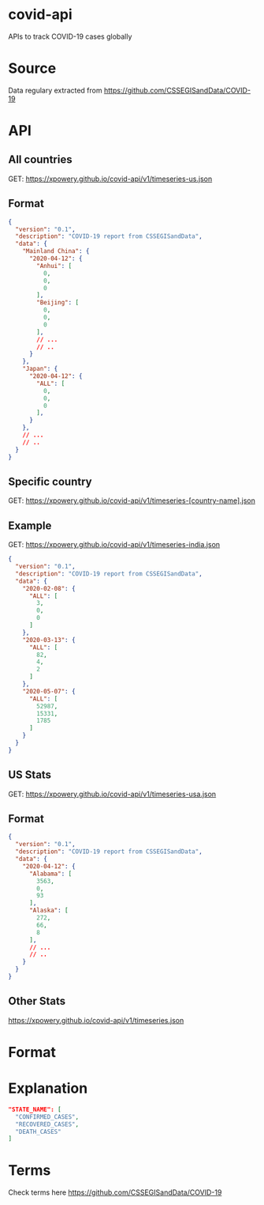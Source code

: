 # covid-api
APIs to track COVID-19 cases globally

# Source
Data regulary extracted from https://github.com/CSSEGISandData/COVID-19

# API
## All countries

GET: https://xpowery.github.io/covid-api/v1/timeseries-us.json

## Format

```json
{
  "version": "0.1",
  "description": "COVID-19 report from CSSEGISandData",
  "data": {
    "Mainland China": {
      "2020-04-12": {
        "Anhui": [
          0,
          0,
          0
        ],
        "Beijing": [
          0,
          0,
          0
        ],
        // ...
        // ..
      }
    },
    "Japan": {
      "2020-04-12": {
        "ALL": [
          0,
          0,
          0
        ],
      }
    },
    // ...
    // ..
  }
}

```

## Specific country

GET: https://xpowery.github.io/covid-api/v1/timeseries-[country-name].json

## Example

GET: https://xpowery.github.io/covid-api/v1/timeseries-india.json

```json
{
  "version": "0.1",
  "description": "COVID-19 report from CSSEGISandData",
  "data": {
    "2020-02-08": {
      "ALL": [
        3,
        0,
        0
      ]
    },
    "2020-03-13": {
      "ALL": [
        82,
        4,
        2
      ]
    },
    "2020-05-07": {
      "ALL": [
        52987,
        15331,
        1785
      ]
    }
  }
}

```

## US Stats
GET: https://xpowery.github.io/covid-api/v1/timeseries-usa.json

## Format

```json
{
  "version": "0.1",
  "description": "COVID-19 report from CSSEGISandData",
  "data": {
    "2020-04-12": {
      "Alabama": [
        3563,
        0,
        93
      ],
      "Alaska": [
        272,
        66,
        8
      ],
      // ...
      // ..
    }
  }
}

```

## Other Stats
https://xpowery.github.io/covid-api/v1/timeseries.json

# Format


# Explanation
```json
"STATE_NAME": [
  "CONFIRMED_CASES",
  "RECOVERED_CASES",
  "DEATH_CASES"
]
```

# Terms
Check terms here https://github.com/CSSEGISandData/COVID-19
